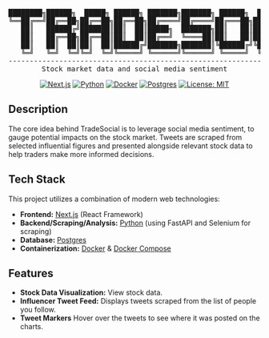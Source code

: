 <div align="center">
<pre>
████████╗██████╗  █████╗ ██████╗ ███████╗███████╗ ██████╗  ██████╗██╗ █████╗ ██╗     
╚══██╔══╝██╔══██╗██╔══██╗██╔══██╗██╔════╝██╔════╝██╔═══██╗██╔════╝██║██╔══██╗██║     
   ██║   ██████╔╝███████║██║  ██║█████╗  ███████╗██║   ██║██║     ██║███████║██║     
   ██║   ██╔══██╗██╔══██║██║  ██║██╔══╝  ╚════██║██║   ██║██║     ██║██╔══██║██║     
   ██║   ██║  ██║██║  ██║██████╔╝███████╗███████║╚██████╔╝╚██████╗██║██║  ██║███████╗
   ╚═╝   ╚═╝  ╚═╝╚═╝  ╚═╝╚═════╝ ╚══════╝╚══════╝ ╚═════╝  ╚═════╝╚═╝╚═╝  ╚═╝╚══════╝
-------------------------------------------------------------------------------------
Stock market data and social media sentiment
</pre>

[![Next.js](https://img.shields.io/badge/Next-black?style=flat&logo=next.js&logoColor=white)](https://nextjs.org/) [![Python](https://img.shields.io/badge/Python-3.13%2B-blue?style=flat&logo=python&logoColor=white)](https://www.python.org/) [![Docker](https://img.shields.io/badge/Docker-blue?style=flat&logo=docker&logoColor=white)](https://www.docker.com/) [![Postgres](https://img.shields.io/badge/postgresql-4169e1?style=for-the-badge&logo=postgresql&logoColor=white)](https://www.postgresql.org/) [![License: MIT](https://img.shields.io/badge/License-MIT-yellow.svg)](https://opensource.org/licenses/MIT)

</div>

## Description

The core idea behind TradeSocial is to leverage social media sentiment, to gauge potential impacts on the stock market. Tweets are scraped from selected influential figures and presented alongside relevant stock data to help traders make more informed decisions.

## Tech Stack

This project utilizes a combination of modern web technologies:

-   **Frontend:** [Next.js](https://nextjs.org/) (React Framework)
-   **Backend/Scraping/Analysis:** [Python](https://www.python.org/) (using FastAPI and Selenium for scraping)
-   **Database:** [Postgres](https://www.postgresql.org/)
-   **Containerization:** [Docker](https://www.docker.com/) & [Docker Compose](https://docs.docker.com/compose/)

## Features

-   **Stock Data Visualization:** View stock data.
-   **Influencer Tweet Feed:** Displays tweets scraped from the list of people you follow.
-   **Tweet Markers** Hover over the tweets to see where it was posted on the charts.
